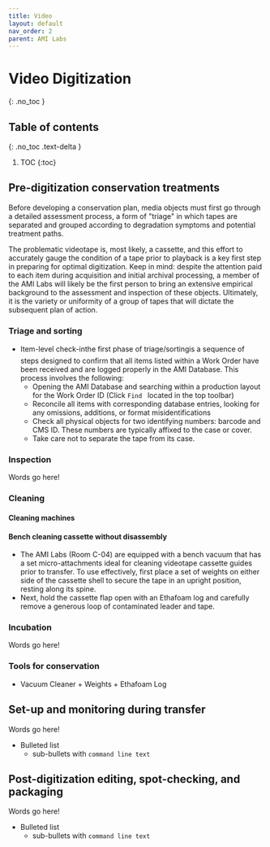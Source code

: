 ```yaml
---
title: Video
layout: default
nav_order: 2
parent: AMI Labs
---
```



# Video Digitization
{: .no_toc }

## Table of contents
{: .no_toc .text-delta }

1. TOC
{:toc}

## Pre-digitization conservation treatments
Before developing a conservation plan, media objects must first go through a detailed assessment process, a form of "triage" in which tapes are separated and grouped according to degradation symptoms and potential treatment paths.

The problematic videotape is, most likely, a cassette, and this effort to accurately gauge the condition of a tape prior to playback is a key first step in preparing for optimal digitization. Keep in mind: despite the attention paid to each item during acquisition and initial archival processing, a member of the AMI Labs will likely be the first person to bring an extensive empirical background to the assessment and inspection of these objects. Ultimately, it is the variety or uniformity of a group of tapes that will dictate the subsequent plan of action.

### Triage and sorting
* Item-level check-in&#151;the first phase of triage/sorting&#151;is a sequence of steps designed to confirm that all items listed within a Work Order have been received and are logged properly in the AMI Database. This process involves the following:
  * Opening the AMI Database and searching within a production layout for the Work Order ID (Click ```Find ``` located in the top toolbar)
  * Reconcile all items with corresponding database entries, looking for any omissions, additions, or format misidentifications
  * Check all physical objects for two identifying numbers: barcode and CMS ID. These numbers are typically affixed to the case or cover.
  * Take care not to separate the tape from its case.


### Inspection
Words go here!

### Cleaning

#### Cleaning machines

#### Bench cleaning cassette without disassembly
* The AMI Labs (Room C-04) are equipped with a bench vacuum that has a set micro-attachments ideal for cleaning videotape cassette guides prior to transfer. To use effectively, first place a set of weights on either side of the cassette shell to secure the tape in an upright position, resting along its spine.
* Next, hold the cassette flap open with an Ethafoam log and carefully remove a generous loop of contaminated leader and tape.

### Incubation
Words go here!

### Tools for conservation
* Vacuum Cleaner + Weights + Ethafoam Log


## Set-up and monitoring during transfer
Words go here!
* Bulleted list
  * sub-bullets with ```command line text```

## Post-digitization editing, spot-checking, and packaging
Words go here!
* Bulleted list
  * sub-bullets with ```command line text```
